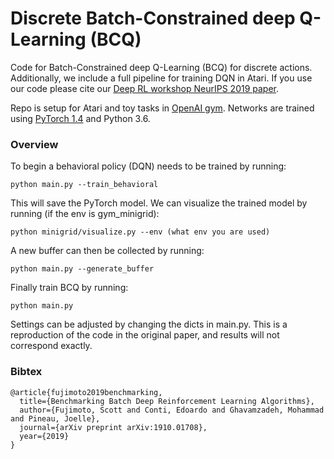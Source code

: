 # Discrete Batch-Constrained deep Q-Learning (BCQ)

Code for Batch-Constrained deep Q-Learning (BCQ) for discrete actions. Additionally, we include a full pipeline for training DQN in Atari. If you use our code please cite our [Deep RL workshop NeurIPS 2019 paper](https://arxiv.org/abs/1910.01708).

Repo is setup for Atari and toy tasks in [OpenAI gym](https://github.com/openai/gym). 
Networks are trained using [PyTorch 1.4](https://github.com/pytorch/pytorch) and Python 3.6. 

### Overview

To begin a behavioral policy (DQN) needs to be trained by running:
```
python main.py --train_behavioral
```
This will save the PyTorch model.
We can visualize the trained model by running (if the env is gym_minigrid):
```
python minigrid/visualize.py --env (what env you are used)
```
A new buffer can then be collected by running:
```
python main.py --generate_buffer
```
Finally train BCQ by running:
```
python main.py
```

Settings can be adjusted by changing the dicts in main.py. This is a reproduction of the code in the original paper, and results will not correspond exactly.

### Bibtex

```
@article{fujimoto2019benchmarking,
  title={Benchmarking Batch Deep Reinforcement Learning Algorithms},
  author={Fujimoto, Scott and Conti, Edoardo and Ghavamzadeh, Mohammad and Pineau, Joelle},
  journal={arXiv preprint arXiv:1910.01708},
  year={2019}
}
```
